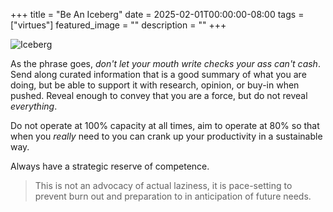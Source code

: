 +++
title =  "Be An Iceberg"
date = 2025-02-01T00:00:00-08:00
tags = ["virtues"]
featured_image = ""
description = ""
+++

![Iceberg](/images/passively-transparent/iceberg.svg)

As the phrase goes, _don't let your mouth write checks your ass can't cash_. Send along curated information that is a good summary of what you are doing, but be able to support it with research, opinion, or buy-in when pushed. Reveal enough to convey that you are a force, but do not reveal _everything_.

Do not operate at 100% capacity at all times, aim to operate at 80% so that when you _really_ need to you can crank up your productivity in a sustainable way.

Always have a strategic reserve of competence.

> This is not an advocacy of actual laziness, it is pace-setting to prevent burn out and preparation to in anticipation of future needs.
